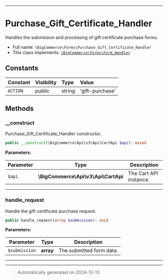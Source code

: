 ***

# Purchase_Gift_Certificate_Handler

Handles the submission and processing of gift certificate purchase forms.



* Full name: `\BigCommerce\Forms\Purchase_Gift_Certificate_Handler`
* This class implements:
[`\BigCommerce\Forms\Form_Handler`](./classes/BigCommerce/Forms/Form_Handler.md)


## Constants

| Constant | Visibility | Type | Value |
|:---------|:-----------|:-----|:------|
|`ACTION`|public|string|&#039;gift-purchase&#039;|


## Methods


### __construct

Purchase_Gift_Certificate_Handler constructor.

```php
public __construct(\BigCommerce\Api\v3\Api\CartApi $api): mixed
```








**Parameters:**

| Parameter | Type | Description |
|-----------|------|-------------|
| `$api` | **\BigCommerce\Api\v3\Api\CartApi** | The Cart API instance. |





***

### handle_request

Handle the gift certificate purchase request.

```php
public handle_request(array $submission): void
```








**Parameters:**

| Parameter | Type | Description |
|-----------|------|-------------|
| `$submission` | **array** | The submitted form data. |





***


***
> Automatically generated on 2024-12-13
